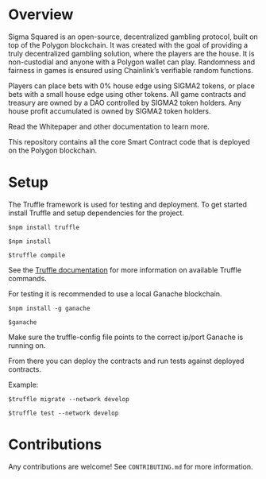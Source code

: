 # Overview

Sigma Squared is an open-source, decentralized gambling protocol, built on top of the Polygon blockchain.  It was created with the goal of providing a truly decentralized gambling solution, where the players are the house. It is non-custodial and anyone with a Polygon wallet can play.  Randomness and fairness in games is ensured using Chainlink’s verifiable random functions.

Players can place bets with 0% house edge using SIGMA2 tokens, or place bets with a small house edge using other tokens.  All game contracts and treasury are owned by a DAO controlled by SIGMA2 token holders.  Any house profit accumulated is owned by SIGMA2 token holders.

Read the Whitepaper and other documentation to learn more.

This repository contains all the core Smart Contract code that is deployed on the Polygon blockchain.

# Setup

The Truffle framework is used for testing and deployment.  To get started install Truffle and setup dependencies for the project.

``$npm install truffle``

``$npm install``

``$truffle compile``

See the [Truffle documentation](https://trufflesuite.com/docs/truffle/) for more information on available Truffle commands.

For testing it is recommended to use a local Ganache blockchain.

``$npm install -g ganache``

``$ganache``

Make sure the truffle-config file points to the correct ip/port Ganache is running on.

From there you can deploy the contracts and run tests against deployed contracts.

Example:

``$truffle migrate --network develop``

``$truffle test --network develop``

# Contributions

Any contributions are welcome! See ``CONTRIBUTING.md`` for more information.